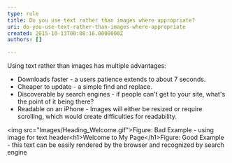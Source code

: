 ```yaml
---
type: rule
title: Do you use text rather than images where appropriate?
uri: do-you-use-text-rather-than-images-where-appropriate
created: 2015-10-13T00:08:16.0000000Z
authors: []

---
```


 
Using text rather than images has multiple advantages:


- Downloads faster - a users patience extends to about 7 seconds.
- Cheaper to update - a simple find and replace.
- Discoverable by search engines - if people can't get to your site, what's the point of it being there?
- Readable on an iPhone - Images will either be resized or require scrolling, which would create difficulties for readability.


 &lt;img src​="Images/Heading\_Welcome.gif"&gt;Figure: Bad Example - using image for text header&lt;h1&gt;Welcome to My Page&lt;/h1&gt;Figure: Good Example - this text can be easily rendered  by the browser and recognized by search engine
